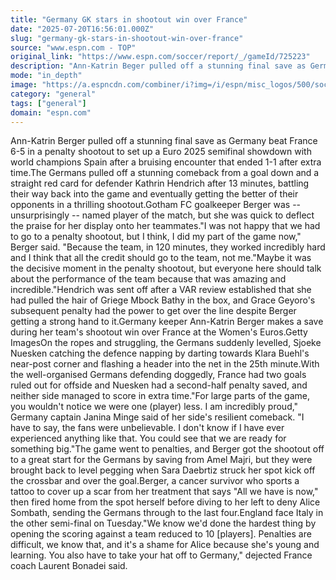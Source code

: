 ```yaml
---
title: "Germany GK stars in shootout win over France"
date: "2025-07-20T16:56:01.000Z"
slug: "germany-gk-stars-in-shootout-win-over-france"
source: "www.espn.com - TOP"
original_link: "https://www.espn.com/soccer/report/_/gameId/725223"
description: "Ann-Katrin Beger pulled off a stunning final save as Germany beat France 6-5 in a penalty shootout to set up a Euro 2025 semifinal showdown with world champions Spain after a bruising encounter that ended 1-1 after extra time."
mode: "in_depth"
image: "https://a.espncdn.com/combiner/i?img=/i/espn/misc_logos/500/soccer.png"
category: "general"
tags: ["general"]
domain: "espn.com"
---
```

<p>Ann-Katrin Berger pulled off a stunning final save as Germany beat France 6-5 in a penalty shootout to set up a Euro 2025 semifinal showdown with world champions Spain after a bruising encounter that ended 1-1 after extra time.The Germans pulled off a stunning comeback from a goal down and a straight red card for defender Kathrin Hendrich after 13 minutes, battling their way back into the game and eventually getting the better of their opponents in a thrilling shootout.Gotham FC goalkeeper Berger was -- unsurprisingly -- named player of the match, but she was quick to deflect the praise for her display onto her teammates."I was not happy that we had to go to a penalty shootout, but I think, I did my part of the game now," Berger said. "Because the team, in 120 minutes, they worked incredibly hard and I think that all the credit should go to the team, not me."Maybe it was the decisive moment in the penalty shootout, but everyone here should talk about the performance of the team because that was amazing and incredible."Hendrich was sent off after a VAR review established that she had pulled the hair of Griege Mbock Bathy in the box, and Grace Geyoro's subsequent penalty had the power to get over the line despite Berger getting a strong hand to it.Germany keeper Ann-Katrin Berger makes a save during her team's shootout win over France at the Women's Euros.Getty ImagesOn the ropes and struggling, the Germans suddenly levelled, Sjoeke Nuesken catching the defence napping by darting towards Klara Buehl's near-post corner and flashing a header into the net in the 25th minute.With the well-organised Germans defending doggedly, France had two goals ruled out for offside and Nuesken had a second-half penalty saved, and neither side managed to score in extra time."For large parts of the game, you wouldn't notice we were one (player) less. I am incredibly proud," Germany captain Janina Minge said of her side's resilient comeback. "I have to say, the fans were unbelievable. I don't know if I have ever experienced anything like that. You could see that we are ready for something big."The game went to penalties, and Berger got the shootout off to a great start for the Germans by saving from Amel Majri, but they were brought back to level pegging when Sara Daebrtiz struck her spot kick off the crossbar and over the goal.Berger, a cancer survivor who sports a tattoo to cover up a scar from her treatment that says "All we have is now," then fired home from the spot herself before diving to her left to deny Alice Sombath, sending the Germans through to the last four.England face Italy in the other semi-final on Tuesday."We know we'd done the hardest thing by opening the scoring against a team reduced to 10 [players]. Penalties are difficult, we know that, and it's a shame for Alice because she's young and learning. You also have to take your hat off to Germany," dejected France coach Laurent Bonadei said.</p>